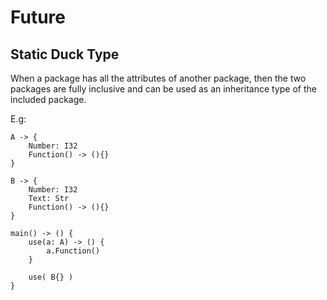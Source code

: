 # Future
## Static Duck Type
When a package has all the attributes of another package, then the two packages are fully inclusive and can be used as an inheritance type of the included package.

E.g:
```
A -> {
    Number: I32
    Function() -> (){}
}

B -> {
    Number: I32
    Text: Str
    Function() -> (){}
}

main() -> () {
    use(a: A) -> () {
        a.Function()
    }

    use( B{} )
}
```